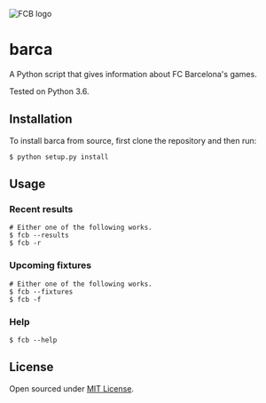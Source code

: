 ![FCB logo](https://pespespes.files.wordpress.com/2013/07/fc-barcelona.png)
# barca
A Python script that gives information about FC Barcelona's games.

Tested on Python 3.6.

## Installation
To install barca from source, first clone the repository and then run:
```
$ python setup.py install
```

## Usage
### Recent results
```
# Either one of the following works.
$ fcb --results 
$ fcb -r
```

### Upcoming fixtures
```
# Either one of the following works.
$ fcb --fixtures 
$ fcb -f
```

### Help
```
$ fcb --help
```

## License
Open sourced under [MIT License](LICENSE).
